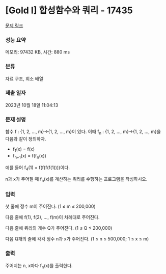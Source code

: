 # [Gold I] 합성함수와 쿼리 - 17435 

[문제 링크](https://www.acmicpc.net/problem/17435) 

### 성능 요약

메모리: 97432 KB, 시간: 880 ms

### 분류

자료 구조, 희소 배열

### 제출 일자

2023년 10월 18일 11:04:13

### 문제 설명

<p>함수 f : {1, 2, ..., m}→{1, 2, ..., m}이 있다. 이때 f<sub>n</sub> : {1, 2, ..., m}→{1, 2, ..., m}을 다음과 같이 정의하자.</p>

<ul>
	<li>f<sub>1</sub>(x) = f(x)</li>
	<li>f<sub>n+1</sub>(x) = f(f<sub>n</sub>(x))</li>
</ul>

<p>예를 들어 f<sub>4</sub>(1) = f(f(f(f(1))))이다.</p>

<p>n과 x가 주어질 때 f<sub>n</sub>(x)를 계산하는 쿼리를 수행하는 프로그램을 작성하시오.</p>

### 입력 

 <p>첫 줄에 정수 m이 주어진다. (1 ≤ m ≤ 200,000)</p>

<p>다음 줄에 f(1), f(2), ..., f(m)이 차례대로 주어진다.</p>

<p>다음 줄에 쿼리의 개수 Q가 주어진다. (1 ≤ Q ≤ 200,000)</p>

<p>다음 Q개의 줄에 각각 정수 n과 x가 주어진다. (1 ≤ n ≤ 500,000; 1 ≤ x ≤ m)</p>

### 출력 

 <p>주어지는 n, x마다 f<sub>n</sub>(x)를 출력한다.</p>


